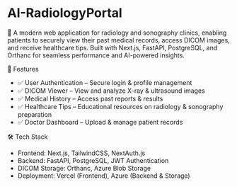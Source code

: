# AI-RadiologyPortal
🚀 A modern web application for radiology and sonography clinics, enabling patients to securely view their past medical records, access DICOM images, and receive healthcare tips. Built with Next.js, FastAPI, PostgreSQL, and Orthanc for seamless performance and AI-powered insights.

🔹 Features
- ✅ User Authentication – Secure login & profile management  
- ✅ DICOM Viewer – View and analyze X-ray & ultrasound images  
- ✅ Medical History – Access past reports & results  
- ✅ Healthcare Tips – Educational resources on radiology & sonography preparation
- ✅ Doctor Dashboard – Upload & manage patient records

🛠 Tech Stack
- Frontend: Next.js, TailwindCSS, NextAuth.js
- Backend: FastAPI, PostgreSQL, JWT Authentication
- DICOM Storage: Orthanc, Azure Blob Storage
- Deployment: Vercel (Frontend), Azure (Backend & Storage)

